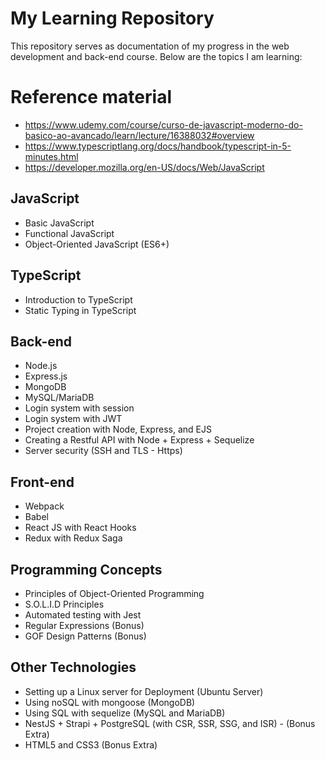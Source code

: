 # My Learning Repository

This repository serves as documentation of my progress in the web development and back-end course. Below are the topics I am learning:

# Reference material
- https://www.udemy.com/course/curso-de-javascript-moderno-do-basico-ao-avancado/learn/lecture/16388032#overview
- https://www.typescriptlang.org/docs/handbook/typescript-in-5-minutes.html
- https://developer.mozilla.org/en-US/docs/Web/JavaScript
  
## JavaScript
- Basic JavaScript
- Functional JavaScript
- Object-Oriented JavaScript (ES6+)

## TypeScript
- Introduction to TypeScript
- Static Typing in TypeScript

## Back-end
- Node.js
- Express.js
- MongoDB
- MySQL/MariaDB
- Login system with session
- Login system with JWT
- Project creation with Node, Express, and EJS
- Creating a Restful API with Node + Express + Sequelize
- Server security (SSH and TLS - Https)

## Front-end
- Webpack
- Babel
- React JS with React Hooks
- Redux with Redux Saga

## Programming Concepts
- Principles of Object-Oriented Programming
- S.O.L.I.D Principles
- Automated testing with Jest
- Regular Expressions (Bonus)
- GOF Design Patterns (Bonus)

## Other Technologies
- Setting up a Linux server for Deployment (Ubuntu Server)
- Using noSQL with mongoose (MongoDB)
- Using SQL with sequelize (MySQL and MariaDB)
- NestJS + Strapi + PostgreSQL (with CSR, SSR, SSG, and ISR) - (Bonus Extra)
- HTML5 and CSS3 (Bonus Extra)
